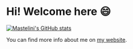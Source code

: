 # Hi! Welcome here :smile:

[![Mastelini's GitHub stats](https://github-readme-stats.vercel.app/api?username=smastelini&show_icons=true&theme=merko)](https://github.com/smastelini/smastelini)

You can find more info about me on [my website](https://smastelini.github.io/).
